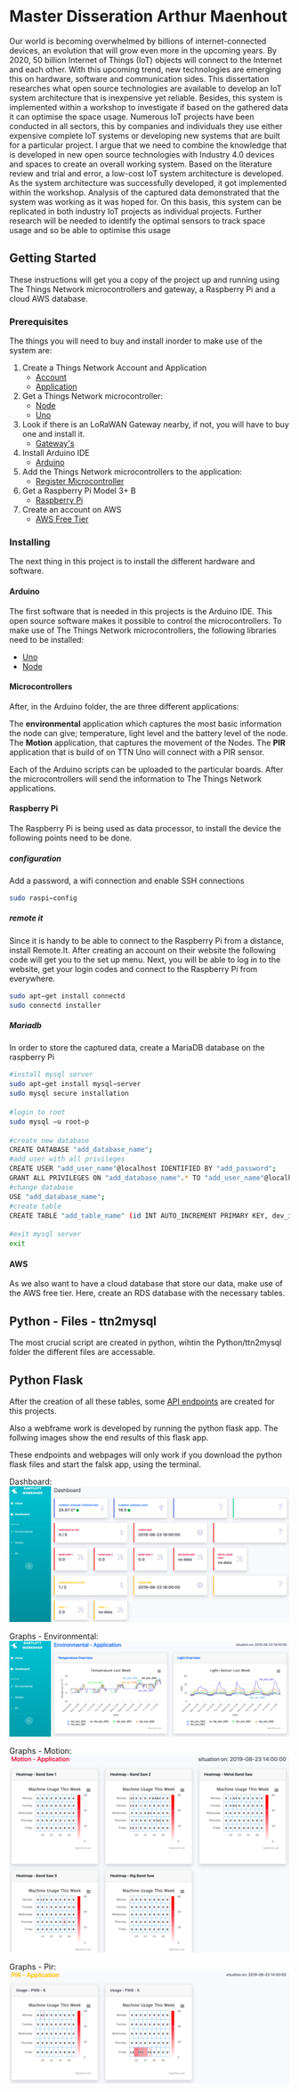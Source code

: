 # Master Disseration Arthur Maenhout
Our world is becoming overwhelmed by billions of internet-connected devices, an evolution that will grow even more in the upcoming years. By 2020, 50 billion Internet of Things (IoT) objects will connect to the Internet and each other. With this upcoming trend, new technologies are emerging this on hardware, software and communication sides. This dissertation researches what open source technologies are available to develop an IoT system architecture that is inexpensive yet reliable. Besides, this system is implemented within a workshop to investigate if based on the gathered data it can optimise the space usage. Numerous IoT projects have been conducted in all sectors, this by companies and individuals they use either expensive complete IoT systems or developing new systems that are built for a particular project. I argue that we need to combine the knowledge that is developed in new open source technologies with Industry 4.0 devices and spaces to create an overall working system. Based on the literature review and trial and error, a low-cost IoT system architecture is developed. As the system architecture was successfully developed, it got implemented within the workshop. Analysis of the captured data demonstrated that the system was working as it was hoped for. On this basis, this system can be replicated in both industry IoT projects as individual projects. Further research will be needed to identify the optimal sensors to track space usage and so be able to optimise this usage

## Getting Started
These instructions will get you a copy of the project up and running using The Things Network microcontrollers and gateway, a Raspberry Pi and a cloud AWS database.

### Prerequisites
The things you will need to buy and install inorder to make use of the system are:

1. Create a Things Network Account and Application
    * [Account](https://www.thethingsnetwork.org/)
    * [Application](https://www.thethingsnetwork.org/docs/applications/add.html)
2. Get a Things Network microcontroller:
    * [Node](https://www.thethingsnetwork.org/docs/devices/node/)
    * [Uno](https://www.thethingsnetwork.org/docs/devices/uno/)
3. Look if there is an LoRaWAN Gateway nearby, if not, you will have to buy one and install it. 
    * [Gateway's](https://www.thethingsnetwork.org/)
4. Install Arduino IDE
    * [Arduino](https://www.arduino.cc/en/main/software)
5. Add the Things Network microcontrollers to the application:
    * [Register Microcontroller](https://www.thethingsnetwork.org/docs/devices/registration.html)
5. Get a Raspberry Pi Model 3+ B
    * [Raspberry Pi](https://www.amazon.co.uk/Raspberry-Model-Official-Essentials-BLACK/dp/B07BFVYMJY/ref=asc_df_B07BFVYMJY/?tag=googshopuk-21&linkCode=df0&hvadid=310818960639&hvpos=1o1&hvnetw=g&hvrand=17775324292465302501&hvpone=&hvptwo=&hvqmt=&hvdev=c&hvdvcmdl=&hvlocint=&hvlocphy=1006886&hvtargid=pla-436476818288&psc=1)
6. Create an account on AWS
    * [AWS Free Tier](https://aws.amazon.com/free/)


### Installing 
The next thing in this project is to install the different hardware and software. 

#### Arduino
The first software that is needed in this projects is the Arduino IDE. This open source software makes it possible to control the microcontrollers. To make use of The Things Network microcontrollers, the following libraries need to be installed: 

* [Uno](https://github.com/TheThingsNetwork/arduino-device-lib)
* [Node](https://github.com/TheThingsNetwork/arduino-node-lib)

#### Microcontrollers
After, in the Arduino folder, the are three different applications:

The **environmental** application which captures the most basic information the node can give; temperature, light level and the battery level of the node. The **Motion** application, that captures the movement of the Nodes. The **PIR** application that is build of on TTN Uno will connect with a PIR sensor.

Each of the Arduino scripts can be uploaded to the particular boards. After the microcontrollers will send the information to The Things Network applications.

#### Raspberry Pi
The Raspberry Pi is being used as data processor, to install the device the following points need to be done.

##### configuration
Add a password, a wifi connection and enable SSH connections
````bash
sudo raspi−config
````
##### remote it
Since it is handy to be able to connect to the Raspberry Pi from a distance, install Remote.It. After creating an account on their website the following code will get you to the set up menu. Next, you will be able to log in to the website, get your login codes and connect to the Raspberry Pi from everywhere.
````bash
sudo apt−get install connectd
sudo connectd installer
````

##### Mariadb
In order to store the captured data, create a MariaDB database on the raspberry Pi
````bash
#install mysql server
sudo apt−get install mysql−server 
sudo mysql secure installation

#login to root
sudo mysql −u root−p

#create new database
CREATE DATABASE "add_database_name";
#add user with all privileges
CREATE USER "add_user_name"@localhost IDENTIFIED BY "add_password";
GRANT ALL PRIVILEGES ON "add_database_name".* TO "add_user_name"@localhost;
#change database
USE "add_database_name";
#create table
CREATE TABLE "add_table_name" (id INT AUTO_INCREMENT PRIMARY KEY, dev_id VARCHAR(255), payload_fields TEXT, time DATETIME);

#exit mysql server
exit
````

#### AWS
As we also want to have a cloud database that store our data, make use of the AWS free tier. Here, create an RDS database with the necessary tables. 

## Python - Files - ttn2mysql
The most crucial script are created in python, wihtin the Python/ttn2mysql folder the different files are accessable.


## Python Flask
After the creation of all these tables, some [API endpoints](API/README.MD) are created for this projects. 

Also a webframe work is developed by running the python flask app. The follwing images show the end results of this flask app. 

These endpoints and webpages will only work if you download the python flask files and start the falsk app, using the terminal. 


Dashboard: 
![alt text](Images/Website/webpage_dashboard.png "Dashboard")

Graphs - Environmental: 
![alt text](Images/Website/webpage_env.png "Dashboard")

Graphs - Motion: 
![alt text](Images/Website/webpage_mot.png "Dashboard")

Graphs - Pir: 
![alt text](Images/Website/webpage_pir.png "Dashboard")
